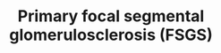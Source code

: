 ---
annotations:
- type: Cell Type Ontology
  value: glomerular capillary endothelial cell
- type: Disease Ontology
  value: focal segmental glomerulosclerosis
- type: Pathway Ontology
  value: kidney failure pathway
authors:
- DMicael
- MaintBot
- Egonw
- Mkutmon
- Zari
- AlexanderPico
- AMTan
- Khanspers
- Eweitz
- Finterly
description: Primary or idiopathic focal segmental glomerulosclerosis (FSGS) a cause
  of nephrotic syndrome in children and adolescents, as well as an important cause
  of end stage renal disease in adults. FSGS is mainly associated with foot process
  effacement, proliferation of mesangial, endothelial and epithelial cells in the
  early stages followed by collapse of glomerular capillaries leading to scarring.
  It may lead to dramatic manifestations such as proteinuria, hypoaluminemia, and
  hypertension. Also, there are many inheritable genetic abnormalities that can cause
  podocyte damage of FSGS caused by mutations in proteins that are important for podocyte
  function. The genes include CD2AP, MYO1E, WNT1, and LAMB2. On the far left, the
  diagram illustrates molecular interactions between a normal podocyte and matrix
  interactions. ACTN4 and SYNPO and DAG1 interacting with AGRN associate with the
  actin cytoskeleton; these actin associated proteins might play a role in maintaining
  podocyte and GBM architecture. DAG1 binds to UTRN, which in turn binds an actin
  filament, thus completing the link between the actin-based cytoskeleton and the
  extracellular matrix. Podocyte foot processes are anchored to the glomerular basement
  membrane (GBM) via ITGB1 and ITGA3 integrin complex and DAG1-UTRN complex. Transmembrane
  proteins such as LAMA5 and CD151 bind to ITGB1 and ITGA3, respectively. The intracellular
  integrins combine with cytoskeletal via intermediates which include TLN1, VCL, and
  PAX complex and the ILK, PARVA, and LIMS1 complex. (Guanghua Hu et. al 2013 - Biomedicine
  and Aging Pathology vol 3) Upon primary podocyte injury, there are multiple pathways
  involved in podocyte injury. "Sustaining NPHS1 and phosphorylation might contribute
  to both anti-apoptotic signaling and actin polymerization. The CD80 pathway may
  be targeted by TLR4 or blocking the binding of B7-1 to slit diaphragm structure
  proteins such as KIRREL2/3. PLAUR could be inhibited by interfering with binding
  of PLAUR and ITGAV/B3 integrin, inhibiting ITGB3 integrin activation, or inhibiting
  binding of ITGAV/B3 integrin to VTN. The notch pathway can be targeted by interfering
  with its upstream activation by blocking the TGF-β1 effect, inhibiting γ-secretase,
  which is required for proteolytic receptor activation, or interfering with target
  gene transcription." (Reiser J. et al 2010 - Kidney Int vol 77) Post podocyte development,
  increased activation of NOTCH1 and WNT/CTNNB1 activities contribute to glomerulosclerosis.
  Expression of JAG1 on the ligand-expressing cell induces proteolytic cleavage of
  the Notch receptor on the signal-receiving cell, releasing the NOTCH1. DKK1 inhibits
  WNT1 binding to LRP5/6. By inhibiting the destruction of CTNNB1, CTNNB1 is stablilized.
  "The CTSL pathway could be targeted by specifically inhibiting CTSL expression or
  activity, shifting the equilibrium of SYNPO toward the phosphorylated form by inhibiting
  calcineurin-mediated dephosphorylation or enhancing PKA or CAMK2B-mediated phosphorylation,
  protecting SYNPO and DNM1 by compounds that bind to the CTSL cleavage site, or delivering
  cleavage-resistant SYNPO and DNM1 mutants." (Reiser J. et al 2010 - Kidney Int vol
  77) The destruction of podocyte's cytoskeleton architecture leads to lose of normal
  podocyte epitopes such as VIM, SYNPO, and WT1, and lose of cyclin-dependent kinase
  inhibitors CDKN1C and CDKN1B. Also, podocytes acquire proliferation of CDKN1A. This
  leads to podocytopenia which have been shown to cause primary FSGS and then followed
  by end-stage renal disease (ESRD). FSGS is also induced by microRNA-193a and its
  downregulation of WT1, destroying podocyte foot processes. There is insufficient
  evidence that segmental glomerular lesions can be caused by other drugs or toxins,
  apart from some used experimentally such as doxorubicin and puromycin aminonucleoside.  Treatments
  such as steroids, high-dose cyclosporine, ritxuximab can reduce proteinuria based
  on their immunosuppressive properties and through stabilization of the podocyte
  actin cytoskeleton.   Proteins on this pathway have targeted assays available via
  the [https://assays.cancer.gov/available_assays?wp_id=WP2572 CPTAC Assay Portal]
last-edited: 2021-06-22
organisms:
- Homo sapiens
redirect_from:
- /index.php/Pathway:WP2572
- /instance/WP2572
schema-jsonld:
- '@context': https://schema.org/
  '@id': https://wikipathways.github.io/pathways/WP2572.html
  '@type': Dataset
  creator:
    '@type': Organization
    name: WikiPathways
  description: Primary or idiopathic focal segmental glomerulosclerosis (FSGS) a cause
    of nephrotic syndrome in children and adolescents, as well as an important cause
    of end stage renal disease in adults. FSGS is mainly associated with foot process
    effacement, proliferation of mesangial, endothelial and epithelial cells in the
    early stages followed by collapse of glomerular capillaries leading to scarring.
    It may lead to dramatic manifestations such as proteinuria, hypoaluminemia, and
    hypertension. Also, there are many inheritable genetic abnormalities that can
    cause podocyte damage of FSGS caused by mutations in proteins that are important
    for podocyte function. The genes include CD2AP, MYO1E, WNT1, and LAMB2. On the
    far left, the diagram illustrates molecular interactions between a normal podocyte
    and matrix interactions. ACTN4 and SYNPO and DAG1 interacting with AGRN associate
    with the actin cytoskeleton; these actin associated proteins might play a role
    in maintaining podocyte and GBM architecture. DAG1 binds to UTRN, which in turn
    binds an actin filament, thus completing the link between the actin-based cytoskeleton
    and the extracellular matrix. Podocyte foot processes are anchored to the glomerular
    basement membrane (GBM) via ITGB1 and ITGA3 integrin complex and DAG1-UTRN complex.
    Transmembrane proteins such as LAMA5 and CD151 bind to ITGB1 and ITGA3, respectively.
    The intracellular integrins combine with cytoskeletal via intermediates which
    include TLN1, VCL, and PAX complex and the ILK, PARVA, and LIMS1 complex. (Guanghua
    Hu et. al 2013 - Biomedicine and Aging Pathology vol 3) Upon primary podocyte
    injury, there are multiple pathways involved in podocyte injury. "Sustaining NPHS1
    and phosphorylation might contribute to both anti-apoptotic signaling and actin
    polymerization. The CD80 pathway may be targeted by TLR4 or blocking the binding
    of B7-1 to slit diaphragm structure proteins such as KIRREL2/3. PLAUR could be
    inhibited by interfering with binding of PLAUR and ITGAV/B3 integrin, inhibiting
    ITGB3 integrin activation, or inhibiting binding of ITGAV/B3 integrin to VTN.
    The notch pathway can be targeted by interfering with its upstream activation
    by blocking the TGF-β1 effect, inhibiting γ-secretase, which is required for proteolytic
    receptor activation, or interfering with target gene transcription." (Reiser J.
    et al 2010 - Kidney Int vol 77) Post podocyte development, increased activation
    of NOTCH1 and WNT/CTNNB1 activities contribute to glomerulosclerosis. Expression
    of JAG1 on the ligand-expressing cell induces proteolytic cleavage of the Notch
    receptor on the signal-receiving cell, releasing the NOTCH1. DKK1 inhibits WNT1
    binding to LRP5/6. By inhibiting the destruction of CTNNB1, CTNNB1 is stablilized.
    "The CTSL pathway could be targeted by specifically inhibiting CTSL expression
    or activity, shifting the equilibrium of SYNPO toward the phosphorylated form
    by inhibiting calcineurin-mediated dephosphorylation or enhancing PKA or CAMK2B-mediated
    phosphorylation, protecting SYNPO and DNM1 by compounds that bind to the CTSL
    cleavage site, or delivering cleavage-resistant SYNPO and DNM1 mutants." (Reiser
    J. et al 2010 - Kidney Int vol 77) The destruction of podocyte's cytoskeleton
    architecture leads to lose of normal podocyte epitopes such as VIM, SYNPO, and
    WT1, and lose of cyclin-dependent kinase inhibitors CDKN1C and CDKN1B. Also, podocytes
    acquire proliferation of CDKN1A. This leads to podocytopenia which have been shown
    to cause primary FSGS and then followed by end-stage renal disease (ESRD). FSGS
    is also induced by microRNA-193a and its downregulation of WT1, destroying podocyte
    foot processes. There is insufficient evidence that segmental glomerular lesions
    can be caused by other drugs or toxins, apart from some used experimentally such
    as doxorubicin and puromycin aminonucleoside.  Treatments such as steroids, high-dose
    cyclosporine, ritxuximab can reduce proteinuria based on their immunosuppressive
    properties and through stabilization of the podocyte actin cytoskeleton.   Proteins
    on this pathway have targeted assays available via the [https://assays.cancer.gov/available_assays?wp_id=WP2572
    CPTAC Assay Portal]
  keywords:
  - ''
  - CADHERIN
  - CD2AP
  - SMARCAL1
  - PCNA
  - SCARB2
  - FYN
  - LAMA5
  - AACTININ4
  - IRF6
  - CAMK2B
  - LMX1B
  - ITGB3
  - 14-3-3
  - ITGAV
  - PHOSPHOLIPASE CE1
  - NMMHC
  - PODOCIN
  - CDKN1A
  - LRP6
  - FAT1
  - TRPC6
  - PLAUR
  - CR1
  - SYNPO
  - ITGB4
  - WT1
  - NEPHRIN
  - DAG1
  - VCL
  - KRT8
  - AKT1
  - CsA
  - PTPRO
  - LRP5
  - NPHS1
  - DNM1
  - MKI67
  - CLDN1
  - VTN
  - CTSL
  - NOTCH1
  - WNT1
  - PLCE1
  - NCK1
  - LAMB2
  - DKK1
  - CD80
  - COL4A3
  - CDKN1C
  - KIRREL3
  - NPHS2
  - CTNNB1
  - ACTN4
  - INF2
  - COL4A4
  - PARVA
  - FAK
  - VIM
  - HHARP
  - PLCG1
  - LIMS1
  - AGRN
  - JAG1
  - RITUXIMAB
  - TLR4
  - FORMIN INF2
  - MME
  - MYH9
  - MYO1E
  - UTRN
  - PODXL
  - KIRREL2
  - TGFB1
  - CDKN1B
  - CD151
  - NON-MUSCLE MYOSIN-1E
  - ITGB1
  - PAX2
  - COL4A5
  - TLN1
  - ILK
  - MYCOPHENOLATE MOFETIL
  - ITGA3
  - MT-TL1
  license: CC0
  name: Primary focal segmental glomerulosclerosis (FSGS)
seo: CreativeWork
title: Primary focal segmental glomerulosclerosis (FSGS)
wpid: WP2572
---